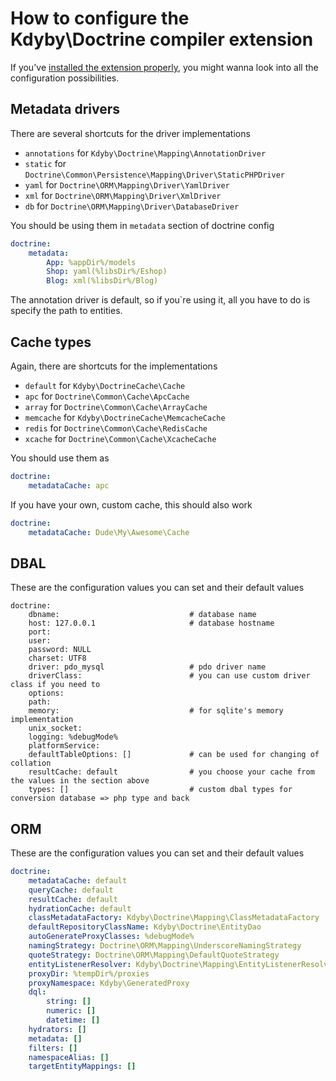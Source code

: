 How to configure the Kdyby\Doctrine compiler extension
===========

If you've [installed the extension properly](https://github.com/kdyby/doctrine/blob/master/docs/en/index.md), you might wanna look into all the configuration possibilities.


Metadata drivers
----------------

There are several shortcuts for the driver implementations

- `annotations` for `Kdyby\Doctrine\Mapping\AnnotationDriver`
- `static` for `Doctrine\Common\Persistence\Mapping\Driver\StaticPHPDriver`
- `yaml` for  `Doctrine\ORM\Mapping\Driver\YamlDriver`
- `xml` for `Doctrine\ORM\Mapping\Driver\XmlDriver`
- `db` for `Doctrine\ORM\Mapping\Driver\DatabaseDriver`


You should be using them in `metadata` section of doctrine config

```yml
doctrine:
	metadata:
		App: %appDir%/models
		Shop: yaml(%libsDir%/Eshop)
		Blog: xml(%libsDir%/Blog)
```

The annotation driver is default, so if you`re using it, all you have to do is specify the path to entities.


Cache types
-----------

Again, there are shortcuts for the implementations

- `default` for `Kdyby\DoctrineCache\Cache`
- `apc` for `Doctrine\Common\Cache\ApcCache`
- `array` for `Doctrine\Common\Cache\ArrayCache`
- `memcache` for `Kdyby\DoctrineCache\MemcacheCache`
- `redis` for `Doctrine\Common\Cache\RedisCache`
- `xcache` for `Doctrine\Common\Cache\XcacheCache`


You should use them as

```yml
doctrine:
	metadataCache: apc
```

If you have your own, custom cache, this should also work

```yml
doctrine:
	metadataCache: Dude\My\Awesome\Cache
```


DBAL
----

These are the configuration values you can set and their default values

```
doctrine:
	dbname:								# database name
    host: 127.0.0.1						# database hostname
    port:
    user:
    password: NULL
    charset: UTF8
    driver: pdo_mysql					# pdo driver name
    driverClass:						# you can use custom driver class if you need to
    options:
    path:
    memory:								# for sqlite's memory implementation
    unix_socket:
    logging: %debugMode%
    platformService:
    defaultTableOptions: []				# can be used for changing of collation
    resultCache: default				# you choose your cache from the values in the section above
    types: []							# custom dbal types for conversion database => php type and back
```


ORM
---

These are the configuration values you can set and their default values

```yml
doctrine:
	metadataCache: default
	queryCache: default
	resultCache: default
	hydrationCache: default
	classMetadataFactory: Kdyby\Doctrine\Mapping\ClassMetadataFactory			# handles creation and providing of metadata
	defaultRepositoryClassName: Kdyby\Doctrine\EntityDao						# EntityDao extends the default repository
	autoGenerateProxyClasses: %debugMode%										# true means if files is changed, false is only if file is missing
	namingStrategy: Doctrine\ORM\Mapping\UnderscoreNamingStrategy				# the strategy for naming columns and tables
	quoteStrategy: Doctrine\ORM\Mapping\DefaultQuoteStrategy
	entityListenerResolver: Kdyby\Doctrine\Mapping\EntityListenerResolver		# provides access to DI container and therefore lazy resolution of listener services
	proxyDir: %tempDir%/proxies
	proxyNamespace: Kdyby\GeneratedProxy
	dql: 																		# for custom DQL functions
		string: []
		numeric: []
		datetime: []
	hydrators: []																# custom hydrator implementations
	metadata: []																# entity metadata
	filters: []																	# SQL filters
	namespaceAlias: []
	targetEntityMappings: []
```
